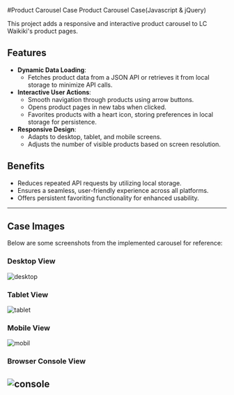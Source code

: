 #Product Carousel Case
Product Carousel Case(Javascript &amp; jQuery)

This project adds a responsive and interactive product carousel to LC Waikiki's product pages. 

## Features
- **Dynamic Data Loading**: 
  - Fetches product data from a JSON API or retrieves it from local storage to minimize API calls.
- **Interactive User Actions**: 
  - Smooth navigation through products using arrow buttons.
  - Opens product pages in new tabs when clicked.
  - Favorites products with a heart icon, storing preferences in local storage for persistence.
- **Responsive Design**: 
  - Adapts to desktop, tablet, and mobile screens.
  - Adjusts the number of visible products based on screen resolution.

## Benefits
- Reduces repeated API requests by utilizing local storage.
- Ensures a seamless, user-friendly experience across all platforms.
- Offers persistent favoriting functionality for enhanced usability.

---

## Case Images
Below are some screenshots from the implemented carousel for reference:

### Desktop View
![desktop](https://github.com/user-attachments/assets/51ab9408-0d90-4360-b046-728028732bdb)

### Tablet View
![tablet](https://github.com/user-attachments/assets/928ecb63-4c26-4baa-ae0f-f38d27151329)

### Mobile View
![mobil](https://github.com/user-attachments/assets/4c2eeefc-6241-49bb-a522-42d4852f68b6)

### Browser Console View
![console](https://github.com/user-attachments/assets/a20ee284-e48b-4ac4-a9c8-e8e62fc6b8be)
---
